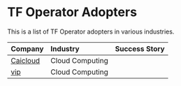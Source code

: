 # TF Operator Adopters

This is a list of TF Operator adopters in various industries.

| Company | Industry | Success Story |
| :--- | :--- | :--- |
|[Caicloud](https://intl.caicloud.io/)|Cloud Computing||
|[vip](https://www.vip.com/)|Cloud Computing||

